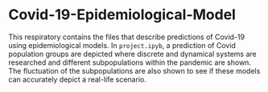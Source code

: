 # Covid-19-Epidemiological-Model

This respiratory contains the files that describe predictions of Covid-19 using epidemiological models. In `project.ipyb`, a prediction of Covid population groups are depicted where discrete and dynamical systems are researched and different subpopulations within the pandemic are shown. The fluctuation of the subpopulations are also shown to see if these models can accurately depict a real-life scenario.  
